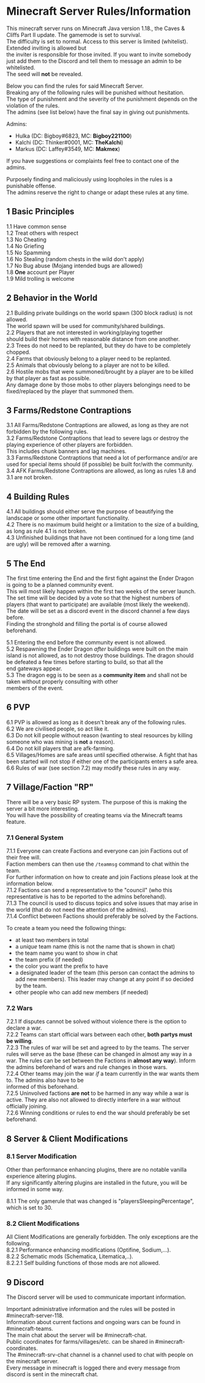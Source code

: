 # Minecraft Server Rules/Information
This minecraft server runs on Minecraft Java version 1.18., the Caves & Cliffs Part II update. The gamemode is set to survival.  
The difficulty is set to normal. Access to this server is limited (whitelist). Extended inviting is allowed but  
the inviter is responsible for those invited. If you want to invite somebody just add them to the Discord and tell
them to message an admin to be whitelisted.  
The seed will **not** be revealed.

Below you can find the rules for said Minecraft Server.  
Breaking any of the following rules will be punished without hesitation.  
The type of punishment and the severity of the punishment depends on the violation of the rules.  
The admins (see list below) have the final say in giving out punishments.

Admins:
* Hulka (DC: Bigboy#6823, MC: **Bigboy221100**)
* Kalchi (DC: Thinker#0001, MC: **TheKalchi**)
* Markus (DC: Laffey#3549, MC: **Makmex**)

If you have suggestions or complaints feel free to contact one of the admins.

Purposely finding and maliciously using loopholes in the rules is a punishable offense.  
The admins reserve the right to change or adapt these rules at any time.

## 1 Basic Principles
1.1 Have common sense  
1.2 Treat others with respect  
1.3 No Cheating  
1.4 No Griefing  
1.5 No Spamming  
1.6 No Stealing (random chests in the wild don't apply)  
1.7 No Bug abuse (Mojang intended bugs are allowed)  
1.8 **One** account per Player  
1.9 Mild trolling is welcome

## 2 Behavior in the World
2.1 Building private buildings on the world spawn (300 block radius) is not allowed.  
The world spawn will be used for community/shared buildings.  
2.2 Players that are not interested in working/playing together  
should build their homes with reasonable distance from one another.  
2.3 Trees do not need to be replanted, but they do have to be completely chopped.  
2.4 Farms that obviously belong to a player need to be replanted.  
2.5 Animals that obviously belong to a player are not to be killed.  
2.6 Hostile mobs that were summoned/brought by a player are to be killed by that player as fast as possible.  
Any damage done by those mobs to other players belongings need to be fixed/replaced by the player that summoned them.

## 3 Farms/Redstone Contraptions
3.1 All Farms/Redstone Contraptions are allowed, as long as they are not forbidden by the following rules.  
3.2 Farms/Redstone Contraptions that lead to severe lags or destroy the playing experience of other players are forbidden.  
This includes chunk banners and lag machines.  
3.3 Farms/Redstone Contraptions that need a lot of performance and/or are used for special items should 
(if possible) be built for/with the community.  
3.4 AFK Farms/Redstone Contraptions are allowed, as long as rules 1.8 and 3.1 are not broken.

## 4 Building Rules
4.1 All buildings should either serve the purpose of beautifying the landscape or some other important functionality.  
4.2 There is no maximum build height or a limitation to the size of a building, as long as rule 4.1 is not broken.  
4.3 Unfinished buildings that have not been continued for a long time (and are ugly) will be removed after a warning.

## 5 The End
The first time entering the End and the first fight against the Ender Dragon is going to be a planned community event.  
This will most likely happen within the first two weeks of the server launch.  
The set time will be decided by a vote so that the highest numbers of players (that want to participate) are available
(most likely the weekend). The date will be set as a discord event in the discord channel a few days before.  
Finding the stronghold and filling the portal is of course allowed beforehand.

5.1 Entering the end before the community event is not allowed.  
5.2 Respawning the Ender Dragon *after* buildings were built on the main island is not allowed,
as to not destroy those buildings. The dragon should be defeated a few times before starting to build, so that all the  
end gateways appear.  
5.3 The dragon egg is to be seen as a **community item** and shall not be taken without properly consulting with other  
members of the event.

## 6 PVP
6.1 PVP is allowed as long as it doesn't break any of the following rules.  
6.2 We are civilised people, so act like it.  
6.3 Do not kill people without reason (wanting to steal resources by killing someone who was mining is **not** a reason).  
6.4 Do not kill players that are afk-farming.  
6.5 Villages/Homes are safe areas until specified otherwise.
A fight that has been started will not stop if either one of the participants enters a safe area.  
6.6 Rules of war (see section 7.2) may modify these rules in any way.

## 7 Village/Faction "RP"
There will be a very basic RP system. The purpose of this is making the server a bit more interesting.  
You will have the possibility of creating teams via the Minecraft teams feature.

### 7.1 General System
7.1.1 Everyone can create Factions and everyone can join Factions out of their free will.  
Faction members can then use the ``/teammsg`` command to chat within the team.  
For further information on how to create and join Factions please look at the information below.  
7.1.2 Factions can send a representative to the "council"
(who this representative is has to be reported to the admins beforehand).  
7.1.3 The council is used to discuss topics and solve issues that may arise in the world
(that do not need the attention of the admins).  
7.1.4 Conflict between Factions should preferably be solved by the Factions.

To create a team you need the following things:
* at least two members in total
* a *unique* team name (this is not the name that is shown in chat)
* the team name you want to show in chat
* the team prefix (if needed)
* the color you want the prefix to have
* a designated leader of the team (this person can contact the admins to add new members). 
This leader may change at any point if so decided by the team.
* other people who can add new members (if needed)

### 7.2 Wars
7.2.1 If disputes cannot be solved without violence there is the option to declare a war.  
7.2.2 Teams can start official wars between each other, **both partys must be willing**.  
7.2.3 The rules of war will be set and agreed to by the teams.
The server rules will serve as the base (these can be changed in almost any way in a war.
The rules can be set between the Factions in **almost any way**).
Inform the admins beforehand of wars and rule changes in those wars.  
7.2.4 Other teams may join the war *if* a team currently in the war wants them to. The admins also have to be  
informed of this beforehand.  
7.2.5 Uninvolved factions **are not** to be harmed in any way while a war is active.
They are also not allowed to directly interfere in a war without officially joining.  
7.2.6 Winning conditions or rules to end the war should preferably be set beforehand.  

## 8 Server & Client Modifications
### 8.1 Server Modification
Other than performance enhancing plugins, there are no notable vanilla experience altering plugins.  
If any significantly altering plugins are installed in the future, you will be informed in some way.

8.1.1 The only gamerule that was changed is "playersSleepingPercentage", which is set to 30.

### 8.2 Client Modifications
All Client Modifications are generally forbidden. The only exceptions are the following.  
8.2.1 Performance enhancing modifications (Optifine, Sodium,...).  
8.2.2 Schematic mods (Schematica, Litematica,..).  
8.2.2.1 Self building functions of those mods are not allowed.  

## 9 Discord
The Discord server will be used to communicate important information.

Important administrative information and the rules will be posted in #minecraft-server-118.  
Information about current factions and ongoing wars can be found in #minecraft-teams.  
The main chat about the server will be #minecraft-chat.  
Public coordinates for farms/villages/etc. can be shared in #minecraft-coordinates.  
The #minecraft-srv-chat channel is a channel used to chat with people on the minecraft server.  
Every message in minecraft is logged there and every message from discord is sent in the minecraft chat.